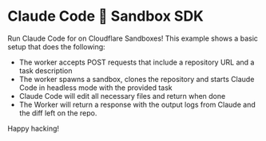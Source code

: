 # Claude Code 🧡 Sandbox SDK

Run Claude Code for on Cloudflare Sandboxes! This example shows a basic setup that does the following:

- The worker accepts POST requests that include a repository URL and a task description
- The worker spawns a sandbox, clones the repository and starts Claude Code in headless mode with the provided task
- Claude Code will edit all necessary files and return when done
- The Worker will return a response with the output logs from Claude and the diff left on the repo.

Happy hacking!
